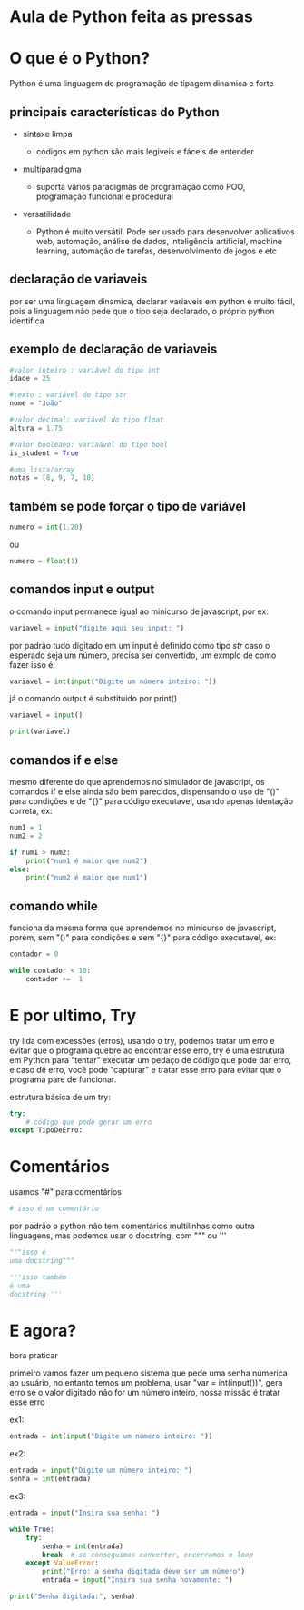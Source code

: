 # Aula de Python feita as pressas

# O que é o Python? 

Python é uma linguagem de programação de tipagem dinamica e forte

## principais características do Python

- sintaxe limpa
    - códigos em python são mais legiveis e fáceis de entender

- multiparadigma
    - suporta vários paradigmas de programação como POO, programação funcional e procedural

- versatilidade
    - Python é muito versátil. Pode ser usado para desenvolver aplicativos web, automação, análise de dados, inteligência artificial, machine learning, automação de tarefas, desenvolvimento de jogos e etc

## declaração de variaveis

por ser uma linguagem dinamica, declarar variaveis em python é muito fácil, pois a linguagem não pede que o tipo seja declarado, o próprio python identifica

## exemplo de declaração de variaveis

```python 
#valor inteiro : variável do tipo int
idade = 25

#texto : variável do tipo str
nome = "João"

#valor decimal: variável do tipo float
altura = 1.75

#valor booleano: variaável do tipo bool
is_student = True

#uma lista/array
notas = [8, 9, 7, 10]
```

## também se pode forçar o tipo de variável

```python
numero = int(1.20)
```
ou
```python
numero = float(1)
```

## comandos input e output

o comando input permanece igual ao minicurso de javascript, por ex:

```python
variavel = input("digite aqui seu input: ")
```

por padrão tudo digitado em um input é definido como tipo _str_ caso o esperado seja um número, precisa ser convertido, um exmplo de como fazer isso é:

```python
variavel = int(input("Digite um número inteiro: "))
```

já o comando output é substituido por print()

```python
variavel = input()

print(variavel)
```

## comandos if e else

mesmo diferente do que aprendemos no simulador de javascript, os comandos if e else ainda são bem parecidos, dispensando o uso de "()" para condições e de "{}" para código executavel, usando apenas identação correta, ex: 

```python
num1 = 1
num2 = 2

if num1 > num2:
    print("num1 é maior que num2")
else:
    print("num2 é maior que num1")
```

## comando while

funciona da mesma forma que aprendemos no minicurso de javascript, porém, sem "()" para condições e sem "{}" para código executavel, ex:

```python
contador = 0

while contador < 10:
    contador +=  1
```

# E por ultimo, Try

try lida com excessões (erros), usando o try, podemos tratar um erro e evitar que o programa quebre ao encontrar esse erro,  try é uma estrutura em Python para "tentar" executar um pedaço de código que pode dar erro, e caso dê erro, você pode "capturar" e tratar esse erro para evitar que o programa pare de funcionar.

estrutura básica de um try:

```python
try:
    # código que pode gerar um erro
except TipoDeErro:
```

# Comentários

usamos "#" para comentários

```python
# isso é um comentário
```

por padrão o python não tem comentários multilinhas como outra linguagens, mas podemos usar o docstring, com """ ou '''

```python
"""isso é
uma docstring"""

'''isso também
é uma
docstring '''
```


# E agora?

bora praticar

primeiro vamos fazer um pequeno sistema que pede uma senha númerica ao usuário, no entanto temos um problema, usar "var = int(input())", gera erro se o valor digitado não for um número inteiro, nossa missão é tratar esse erro


ex1:

```python
entrada = int(input("Digite um número inteiro: "))
```

ex2:

```python
entrada = input("Digite um número inteiro: ")
senha = int(entrada)
```

ex3:

```python
entrada = input("Insira sua senha: ")

while True:
    try:
        senha = int(entrada)
        break  # se conseguimos converter, encerramos o loop
    except ValueError:
        print("Erro: a senha digitada deve ser um número")
        entrada = input("Insira sua senha novamente: ")

print("Senha digitada:", senha)
```
